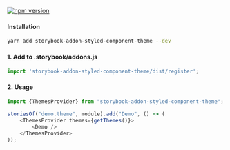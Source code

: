 [![npm version](https://badge.fury.io/js/storybook-addon-styled-component-theme.svg)](https://badge.fury.io/js/storybook-addon-styled-component-theme)

#### Installation
```bash
yarn add storybook-addon-styled-component-theme --dev
```

#### 1. Add to .storybook/addons.js 

```javascript
import 'storybook-addon-styled-component-theme/dist/register';
```

#### 2. Usage
```javascript
import {ThemesProvider} from "storybook-addon-styled-component-theme";

storiesOf("demo.theme", module).add("Demo", () => (
    <ThemesProvider themes={getThemes()}>
        <Demo />
    </ThemesProvider>
));
```
